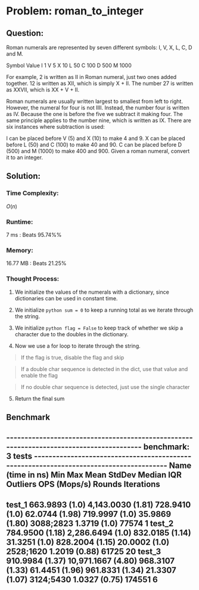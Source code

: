 # Problem: roman_to_integer

## Question:

Roman numerals are represented by seven different symbols: I, V, X, L, C, D and M.

Symbol       Value
I             1
V             5
X             10
L             50
C             100
D             500
M             1000

For example, 2 is written as II in Roman numeral, just two ones added together. 12 is written as XII, which is simply X + II. The number 27 is written as XXVII, which is XX + V + II.

Roman numerals are usually written largest to smallest from left to right. However, the numeral for four is not IIII. Instead, the number four is written as IV. Because the one is before the five we subtract it making four. The same principle applies to the number nine, which is written as IX. There are six instances where subtraction is used:

I can be placed before V (5) and X (10) to make 4 and 9. 
X can be placed before L (50) and C (100) to make 40 and 90. 
C can be placed before D (500) and M (1000) to make 400 and 900.
Given a roman numeral, convert it to an integer.


## Solution:

### Time Complexity:

$O(n)$


### Runtime:

7 ms : Beats 95.74%%


### Memory:

16.77 MB : Beats 21.25%


### Thought Process:

1. We initialize the values of the numerals with a dictionary, since dictionaries can be used in constant time.

2. We initialize ```python sum = 0``` to keep a running total as we iterate through the string.

3. We initialize ```python flag = False``` to keep track of whether we skip a character due to the doubles in the dictionary.

4. Now we use a for loop to iterate through the string.

> If the flag is true, disable the flag and skip

> If a double char sequence is detected in the dict, use that value and enable the flag

> If no double char sequence is detected, just use the single character

5. Return the final sum


## Benchmark

---------------------------------------------------------------------------------------- benchmark: 3 tests ---------------------------------------------------------------------------------------
Name (time in ns)          Min                    Max                Mean             StdDev              Median                IQR             Outliers  OPS (Mops/s)            Rounds  Iterations
----------------------------------------------------------------------------------------------------------------------------------------------------------------------------------------------------
test_1                663.9893 (1.0)       4,143.0030 (1.81)     728.9410 (1.0)      62.0744 (1.98)     719.9997 (1.0)      35.9869 (1.80)     3088;2823        1.3719 (1.0)       77574           1
test_2                784.9500 (1.18)      2,286.6494 (1.0)      832.0185 (1.14)     31.3251 (1.0)      828.2004 (1.15)     20.0002 (1.0)      2528;1620        1.2019 (0.88)      61725          20
test_3                910.9984 (1.37)     10,971.1667 (4.80)     968.3107 (1.33)     61.4451 (1.96)     961.8331 (1.34)     21.3307 (1.07)     3124;5430        1.0327 (0.75)     174551           6
----------------------------------------------------------------------------------------------------------------------------------------------------------------------------------------------------

